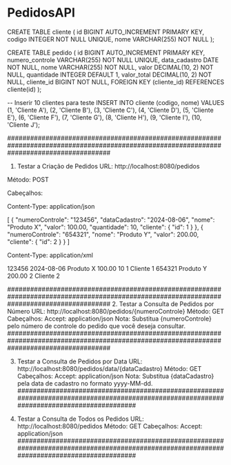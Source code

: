 # PedidosAPI
CREATE TABLE cliente (
    id BIGINT AUTO_INCREMENT PRIMARY KEY,
    codigo INTEGER NOT NULL UNIQUE,
    nome VARCHAR(255) NOT NULL
);

CREATE TABLE pedido (
    id BIGINT AUTO_INCREMENT PRIMARY KEY,
    numero_controle VARCHAR(255) NOT NULL UNIQUE,
    data_cadastro DATE NOT NULL,
    nome VARCHAR(255) NOT NULL,
    valor DECIMAL(10, 2) NOT NULL,
    quantidade INTEGER DEFAULT 1,
    valor_total DECIMAL(10, 2) NOT NULL,
    cliente_id BIGINT NOT NULL,
    FOREIGN KEY (cliente_id) REFERENCES cliente(id)
);

-- Inserir 10 clientes para teste
INSERT INTO cliente (codigo, nome) VALUES
(1, 'Cliente A'),
(2, 'Cliente B'),
(3, 'Cliente C'),
(4, 'Cliente D'),
(5, 'Cliente E'),
(6, 'Cliente F'),
(7, 'Cliente G'),
(8, 'Cliente H'),
(9, 'Cliente I'),
(10, 'Cliente J');

###########################################################################################################################################

1. Testar a Criação de Pedidos
URL: http://localhost:8080/pedidos

Método: POST

Cabeçalhos:

Content-Type: application/json

[
  {
    "numeroControle": "123456",
    "dataCadastro": "2024-08-06",
    "nome": "Produto X",
    "valor": 100.00,
    "quantidade": 10,
    "cliente": {
      "id": 1
    }
  },
  {
    "numeroControle": "654321",
    "nome": "Produto Y",
    "valor": 200.00,
    "cliente": {
      "id": 2
    }
  }
]

Content-Type: application/xml

<List>
    <item>
        <numeroControle>123456</numeroControle>
        <dataCadastro>2024-08-06</dataCadastro>
        <nome>Produto X</nome>
        <valor>100.00</valor>
        <quantidade>10</quantidade>
        <cliente>
            <id>1</id>
            <nome>Cliente 1</nome>
        </cliente>
    </item>
    <item>
        <numeroControle>654321</numeroControle>
        <nome>Produto Y</nome>
        <valor>200.00</valor>
        <cliente>
            <id>2</id>
            <nome>Cliente 2</nome>
        </cliente>
    </item>
</List>

###########################################################################################################################################
2. Testar a Consulta de Pedidos por Número
URL: http://localhost:8080/pedidos/{numeroControle}
Método: GET
Cabeçalhos:
Accept: application/json
Nota: Substitua {numeroControle} pelo número de controle do pedido que você deseja consultar.
###########################################################################################################################################

3. Testar a Consulta de Pedidos por Data
URL: http://localhost:8080/pedidos/data/{dataCadastro}
Método: GET
Cabeçalhos:
Accept: application/json
Nota: Substitua {dataCadastro} pela data de cadastro no formato yyyy-MM-dd.
###########################################################################################################################################

4. Testar a Consulta de Todos os Pedidos
URL: http://localhost:8080/pedidos
Método: GET
Cabeçalhos:
Accept: application/json
###########################################################################################################################################
